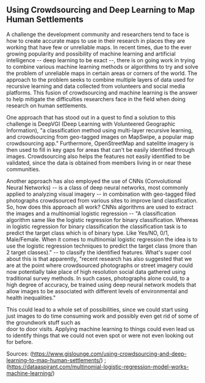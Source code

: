 ## Using Crowdsourcing and Deep Learning to Map Human Settlements

A challenge the development community and researchers tend to face is how to create accurate maps to use in their research in places they are working that have few or unreliable maps. In recent times, due to the ever growing popularity and possibility of machine learning and artificial intelligence -- deep learning to be exact --, there is on going work in trying to combine various machine learning methods or algorithms to try and solve the problem of unreliable maps in certain areas or corners of the world. The approach to the problem seeks to combine multiple layers of data used for recursive learning and data collected from volunteers and social media platforms. This fusion of crowdsourcing and machine learning is the answer to help mitigate the difficulties researchers face in the field when doing research on human settlements. <br/>

One approach that has stood out in a quest to find a solution to this challenge is DeepVGI (Deep Learning with Volunteered Geographic Information), "a classification method using multi-layer recursive learning, and crowdsourcing from geo-tagged images on MapSwipe, a popular map crowdsourcing app." Furthermore, OpenStreetMap and satelitte imagery is then used to fill in key gaps for areas that can't be easily identified through images. Crowdsourcing also helps the features not easily identified to be validated, since the data is obtained from members living in or near these communities.<br/>

Another approach has also employed the use of CNNs (Convolutional Neural Networks) -- is a class of deep neural networks, most commonly applied to analyzing visual imagery -- in combination with geo-tagged filed photographs crowdsourced from various sites to improve land classfication. So, how does this approach all work? CNNs algorithms are used to extract the images and a multinomial logistic regression -- "A classification algorithm same like the logistic regression for binary classification. Whereas in logistic regression for binary classification the classification task is to predict the target class which is of binary type. Like Yes/NO, 0/1, Male/Female. When it comes to multinomial logistic regression the idea is to use the logistic regression techniques to predict the target class (more than 2 target classes)." -- to classify the identified features. What's super cool about this is that apparently, "recent research has also suggested that we are at the point where crowdsourced photographs or street imagery could now potentially take place of high resolution social data gathered using traditional survey methods. In such cases, photographs alone could, to a high degree of accuracy, be trained using deep neural network models that allow images to be associated with different levels of environmental and health inequalities."<br/>

This could lead to a whole set of possibilities, since we could start using just images to do time consuming work and possibly even get rid of some of the groundwork stuff such as <br/>
door to door visits. Applying machine learning to things could even lead us to identify things that we could not even spot or were not even looking out for before.

Sources: (https://www.gislounge.com/using-crowdsourcing-and-deep-learning-to-map-human-settlements/) ; (https://dataaspirant.com/multinomial-logistic-regression-model-works-machine-learning/)

